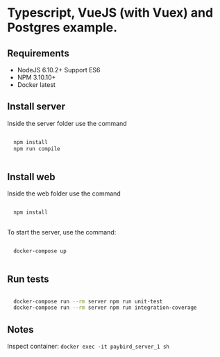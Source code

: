 # Typescript, VueJS (with Vuex) and Postgres example.
## Requirements
 * NodeJS 6.10.2+ Support ES6
 * NPM 3.10.10+ 
 * Docker latest

## Install server

Inside the server folder use the command

```sh

  npm install
  npm run compile
  
```

## Install web

Inside the web folder use the command

```sh

  npm install
  
```

To start the server, use the command:

```sh

  docker-compose up
 
```

## Run tests

```sh

  docker-compose run --rm server npm run unit-test
  docker-compose run --rm server npm run integration-coverage

```

## Notes

Inspect container: ``docker exec -it paybird_server_1 sh``
